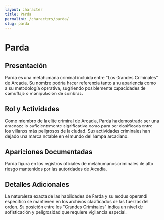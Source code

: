 ```yaml
---
layout: character
title: Parda
permalink: /characters/parda/
slug: parda
---
```


# Parda

## Presentación
Parda es una metahumana criminal incluida entre "Los Grandes Criminales" de Arcadia. Su nombre podría hacer referencia tanto a su apariencia como a su metodología operativa, sugiriendo posiblemente capacidades de camuflaje o manipulación de sombras.

## Rol y Actividades
Como miembro de la elite criminal de Arcadia, Parda ha demostrado ser una amenaza lo suficientemente significativa como para ser clasificada entre los villanos más peligrosos de la ciudad. Sus actividades criminales han dejado una marca notable en el mundo del hampa arcadiano.

## Apariciones Documentadas
Parda figura en los registros oficiales de metahumanos criminales de alto riesgo mantenidos por las autoridades de Arcadia.

## Detalles Adicionales
La naturaleza exacta de las habilidades de Parda y su modus operandi específico se mantienen en los archivos clasificados de las fuerzas del orden. Su posición entre los "Grandes Criminales" indica un nivel de sofisticación y peligrosidad que requiere vigilancia especial.